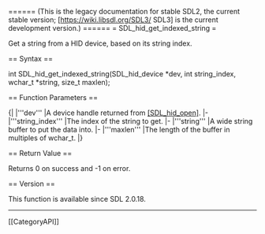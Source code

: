 ====== (This is the legacy documentation for stable SDL2, the current stable version; [https://wiki.libsdl.org/SDL3/ SDL3] is the current development version.) ======
= SDL_hid_get_indexed_string =

Get a string from a HID device, based on its string index.

== Syntax ==

<syntaxhighlight lang='c'>
int SDL_hid_get_indexed_string(SDL_hid_device *dev, int string_index, wchar_t *string, size_t maxlen);
</syntaxhighlight>

== Function Parameters ==

{|
|'''dev'''
|A device handle returned from [[SDL_hid_open]]().
|-
|'''string_index'''
|The index of the string to get.
|-
|'''string'''
|A wide string buffer to put the data into.
|-
|'''maxlen'''
|The length of the buffer in multiples of wchar_t.
|}

== Return Value ==

Returns 0 on success and -1 on error.

== Version ==

This function is available since SDL 2.0.18.

----
[[CategoryAPI]]


